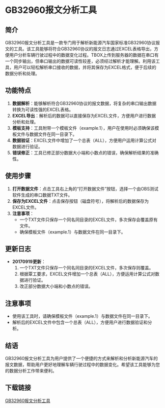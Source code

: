 # GB32960报文分析工具

## 简介
GB32960报文分析工具是一款专门用于解析新能源汽车国家标准GB32960协议报文的工具。该工具能够将符合GB32960协议的报文日志通过EXCEL表格导出，方便用户分析车辆行驶过程中的数据变化过程。TBOX上传到服务器的数据在串口有一个同步输出，但串口输出的数据可读性较差，必须经过解析才能理解。利用该工具，用户可以轻松解析串口接收的数据，并将其保存为EXCEL格式，便于后续的数据分析和处理。

## 功能特点
1. **数据解析**：能够解析符合GB32960协议的报文数据，将复杂的串口输出数据转换为可读性强的EXCEL表格。
2. **EXCEL导出**：解析后的数据可以直接保存为EXCEL文件，方便用户进行数据分析和处理。
3. **模板支持**：工具附带一个模板文件（example.1），用户在使用时必须确保该模板文件与数据文件在同一目录下。
4. **数据验证**：EXCEL文件中增加了一个总表（ALL），方便用户运用计算公式对数据进行验证。
5. **错误修正**：工具已修正部分数据大小端和小数点的错误，确保解析结果的准确性。

## 使用步骤
1. **打开数据文件**：点击工具右上角的“打开数据文件”按钮，选择一个由OBS测试软件生成的串口数据TXT文件。
2. **保存为EXCEL文件**：点击保存按钮（磁盘符号），将解析后的数据保存为EXCEL文件。
3. **注意事项**：
   - 一个TXT文件只保存一个同名同目录的EXCEL文件，多次保存会覆盖原有文件。
   - 确保模板文件（example.1）与数据文件在同一目录下。

## 更新日志
- **20170919更新**：
  1. 一个TXT文件只保存一个同名同目录的EXCEL文件，多次保存则覆盖。
  2. 根据覃工要求，EXCEL文件增加一个总表（ALL），方便运用计算公式对数据进行验证。
  3. 改正部分数据大小端和小数点的错误。

## 注意事项
- 使用该工具时，请确保模板文件（example.1）与数据文件在同一目录下。
- 解析后的EXCEL文件中包含一个总表（ALL），方便用户进行数据验证和分析。

## 结语
GB32960报文分析工具为用户提供了一个便捷的方式来解析和分析新能源汽车的报文数据，帮助用户更好地理解车辆行驶过程中的数据变化。希望该工具能够为您的数据分析工作带来便利。

## 下载链接

[GB32960报文分析工具](https://pan.quark.cn/s/d909605d3b59)